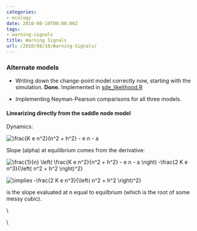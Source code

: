 ```yaml
---
categories:
- ecology
date: 2010-08-10T00:00:00Z
tags:
- warning-signals
title: Warning Signals
url: /2010/08/10/Warning-Signals/
---
```


### Alternate models

-   Writing down the change-point model correctly now, starting with the
    simulation. **Done.** Implemented in
    [sde\_likelihood.R](http://github.com/cboettig/structured-populations/blob/959b426292915ebc90222b971f8298870df5c912/R/sde_likelihood.R "http://github.com/cboettig/structured-populations/blob/959b426292915ebc90222b971f8298870df5c912/R/sde_likelihood.R")

-   Implementing Neyman-Pearson comparisons for all three models.

#### Linearizing directly from the saddle node model

Dynamics:

![ \\frac{K e n\^2}{n\^2 + h\^2} - e n - a
](http://openwetware.org/images/math/8/3/1/8313f708bcb8cef91bf83746d04c8941.png)

Slope (alpha) at equilibrium comes from the derivative:

![ \\frac{1}{n} \\left( \\frac{K e n\^2}{n\^2 + h\^2} - e n - a \\right)
-\\frac{2 K e n\^3}{\\left( n\^2 + h\^2 \\right)\^2}
](http://openwetware.org/images/math/f/9/9/f99debdc2a427e17fe5e2c5054996df2.png)

![ \\implies -\\frac{2 K e n\^3}{\\left( n\^2 + h\^2 \\right)\^2}
](http://openwetware.org/images/math/0/4/d/04dd614e5354123085866d3a9dd01000.png)

is the slope evaluated at n equal to equilbrium (which is the root of
some messy cubic).

\

\

